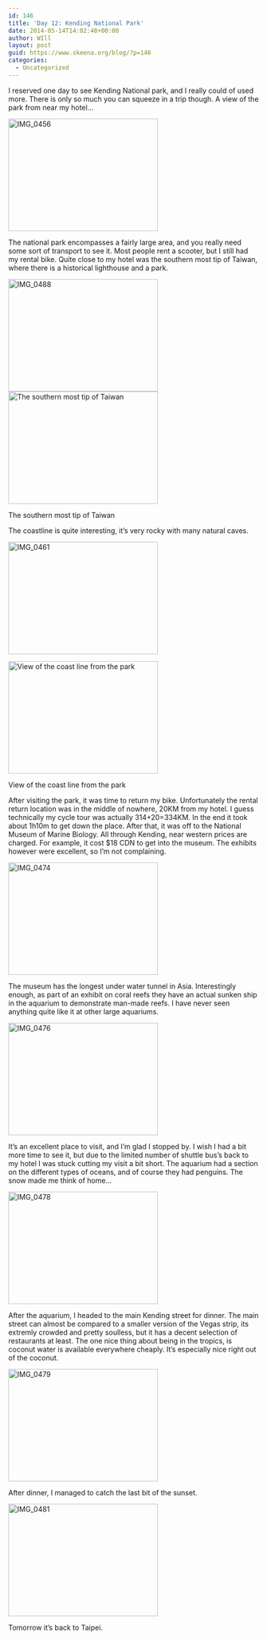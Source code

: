 ```yaml
---
id: 146
title: 'Day 12: Kending National Park'
date: 2014-05-14T14:02:48+00:00
author: WIll
layout: post
guid: https://www.skeena.org/blog/?p=146
categories:
  - Uncategorized
---
```

I reserved one day to see Kending National park, and I really could of used more. There is only so much you can squeeze in a trip though. A view of the park from near my hotel&#8230;

[<img loading="lazy" class="alignnone size-medium wp-image-148" src="https://www.skeena.org/blog/wp-content/uploads/2014/05/IMG_0456-300x225.jpg" alt="IMG_0456" width="300" height="225" srcset="https://www.skeena.org/blog/wp-content/uploads/2014/05/IMG_0456-300x225.jpg 300w, https://www.skeena.org/blog/wp-content/uploads/2014/05/IMG_0456-1024x768.jpg 1024w, https://www.skeena.org/blog/wp-content/uploads/2014/05/IMG_0456-500x375.jpg 500w, https://www.skeena.org/blog/wp-content/uploads/2014/05/IMG_0456.jpg 1632w" sizes="(max-width: 300px) 100vw, 300px" />](https://www.skeena.org/blog/wp-content/uploads/2014/05/IMG_0456.jpg)

The national park encompasses a fairly large area, and you really need some sort of transport to see it. Most people rent a scooter, but I still had my rental bike. Quite close to my hotel was the southern most tip of Taiwan, where there is a historical lighthouse and a park.

<img loading="lazy" class="alignnone size-medium wp-image-152" src="https://www.skeena.org/blog/wp-content/uploads/2014/05/IMG_0488-300x225.jpg" alt="IMG_0488" width="300" height="225" srcset="https://www.skeena.org/blog/wp-content/uploads/2014/05/IMG_0488-300x225.jpg 300w, https://www.skeena.org/blog/wp-content/uploads/2014/05/IMG_0488-1024x768.jpg 1024w, https://www.skeena.org/blog/wp-content/uploads/2014/05/IMG_0488-500x375.jpg 500w, https://www.skeena.org/blog/wp-content/uploads/2014/05/IMG_0488.jpg 1632w" sizes="(max-width: 300px) 100vw, 300px" /> 

<div id="attachment_149" style="width: 310px" class="wp-caption alignnone">
  <a href="https://www.skeena.org/blog/wp-content/uploads/2014/05/IMG_0460.jpg"><img aria-describedby="caption-attachment-149" loading="lazy" class="size-medium wp-image-149" src="https://www.skeena.org/blog/wp-content/uploads/2014/05/IMG_0460-300x225.jpg" alt="The southern most tip of Taiwan" width="300" height="225" srcset="https://www.skeena.org/blog/wp-content/uploads/2014/05/IMG_0460-300x225.jpg 300w, https://www.skeena.org/blog/wp-content/uploads/2014/05/IMG_0460-1024x768.jpg 1024w, https://www.skeena.org/blog/wp-content/uploads/2014/05/IMG_0460-500x375.jpg 500w, https://www.skeena.org/blog/wp-content/uploads/2014/05/IMG_0460.jpg 1632w" sizes="(max-width: 300px) 100vw, 300px" /></a>
  
  <p id="caption-attachment-149" class="wp-caption-text">
    The southern most tip of Taiwan
  </p>
</div>

The coastline is quite interesting, it&#8217;s very rocky with many natural caves.

[<img loading="lazy" class="alignnone size-medium wp-image-153" src="https://www.skeena.org/blog/wp-content/uploads/2014/05/IMG_0461-300x225.jpg" alt="IMG_0461" width="300" height="225" srcset="https://www.skeena.org/blog/wp-content/uploads/2014/05/IMG_0461-300x225.jpg 300w, https://www.skeena.org/blog/wp-content/uploads/2014/05/IMG_0461-1024x768.jpg 1024w, https://www.skeena.org/blog/wp-content/uploads/2014/05/IMG_0461-500x375.jpg 500w, https://www.skeena.org/blog/wp-content/uploads/2014/05/IMG_0461.jpg 1632w" sizes="(max-width: 300px) 100vw, 300px" />](https://www.skeena.org/blog/wp-content/uploads/2014/05/IMG_0461.jpg)

<div id="attachment_154" style="width: 310px" class="wp-caption alignnone">
  <a href="https://www.skeena.org/blog/wp-content/uploads/2014/05/IMG_0465.jpg"><img aria-describedby="caption-attachment-154" loading="lazy" class="size-medium wp-image-154" src="https://www.skeena.org/blog/wp-content/uploads/2014/05/IMG_0465-300x225.jpg" alt="View of the coast line from the park" width="300" height="225" srcset="https://www.skeena.org/blog/wp-content/uploads/2014/05/IMG_0465-300x225.jpg 300w, https://www.skeena.org/blog/wp-content/uploads/2014/05/IMG_0465-1024x768.jpg 1024w, https://www.skeena.org/blog/wp-content/uploads/2014/05/IMG_0465-500x375.jpg 500w, https://www.skeena.org/blog/wp-content/uploads/2014/05/IMG_0465.jpg 1632w" sizes="(max-width: 300px) 100vw, 300px" /></a>
  
  <p id="caption-attachment-154" class="wp-caption-text">
    View of the coast line from the park
  </p>
</div>

After visiting the park, it was time to return my bike. Unfortunately the rental return location was in the middle of nowhere, 20KM from my hotel. I guess technically my cycle tour was actually 314+20=334KM. In the end it took about 1h10m to get down the place. After that, it was off to the National Museum of Marine Biology. All through Kending, near western prices are charged. For example, it cost $18 CDN to get into the museum. The exhibits however were excellent, so I&#8217;m not complaining.

[<img loading="lazy" class="alignnone size-medium wp-image-155" src="https://www.skeena.org/blog/wp-content/uploads/2014/05/IMG_0474-300x225.jpg" alt="IMG_0474" width="300" height="225" srcset="https://www.skeena.org/blog/wp-content/uploads/2014/05/IMG_0474-300x225.jpg 300w, https://www.skeena.org/blog/wp-content/uploads/2014/05/IMG_0474-1024x768.jpg 1024w, https://www.skeena.org/blog/wp-content/uploads/2014/05/IMG_0474-500x375.jpg 500w, https://www.skeena.org/blog/wp-content/uploads/2014/05/IMG_0474.jpg 1632w" sizes="(max-width: 300px) 100vw, 300px" />](https://www.skeena.org/blog/wp-content/uploads/2014/05/IMG_0474.jpg)

The museum has the longest under water tunnel in Asia. Interestingly enough, as part of an exhibit on coral reefs they have an actual sunken ship in the aquarium to demonstrate man-made reefs. I have never seen anything quite like it at other large aquariums.

[<img loading="lazy" class="alignnone size-medium wp-image-156" src="https://www.skeena.org/blog/wp-content/uploads/2014/05/IMG_0476-300x225.jpg" alt="IMG_0476" width="300" height="225" srcset="https://www.skeena.org/blog/wp-content/uploads/2014/05/IMG_0476-300x225.jpg 300w, https://www.skeena.org/blog/wp-content/uploads/2014/05/IMG_0476-1024x768.jpg 1024w, https://www.skeena.org/blog/wp-content/uploads/2014/05/IMG_0476-500x375.jpg 500w, https://www.skeena.org/blog/wp-content/uploads/2014/05/IMG_0476.jpg 1632w" sizes="(max-width: 300px) 100vw, 300px" />](https://www.skeena.org/blog/wp-content/uploads/2014/05/IMG_0476.jpg)

It&#8217;s an excellent place to visit, and I&#8217;m glad I stopped by. I wish I had a bit more time to see it, but due to the limited number of shuttle bus&#8217;s back to my hotel I was stuck cutting my visit a bit short. The aquarium had a section on the different types of oceans, and of course they had penguins. The snow made me think of home&#8230;

[<img loading="lazy" class="alignnone size-medium wp-image-157" src="https://www.skeena.org/blog/wp-content/uploads/2014/05/IMG_0478-300x225.jpg" alt="IMG_0478" width="300" height="225" srcset="https://www.skeena.org/blog/wp-content/uploads/2014/05/IMG_0478-300x225.jpg 300w, https://www.skeena.org/blog/wp-content/uploads/2014/05/IMG_0478-1024x768.jpg 1024w, https://www.skeena.org/blog/wp-content/uploads/2014/05/IMG_0478-500x375.jpg 500w" sizes="(max-width: 300px) 100vw, 300px" />](https://www.skeena.org/blog/wp-content/uploads/2014/05/IMG_0478.jpg)

After the aquarium, I headed to the main Kending street for dinner. The main street can almost be compared to a smaller version of the Vegas strip, its extremly crowded and pretty soulless, but it has a decent selection of restaurants at least. The one nice thing about being in the tropics, is coconut water is available everywhere cheaply. It&#8217;s especially nice right out of the coconut.

[<img loading="lazy" class="alignnone size-medium wp-image-158" src="https://www.skeena.org/blog/wp-content/uploads/2014/05/IMG_0479-300x225.jpg" alt="IMG_0479" width="300" height="225" srcset="https://www.skeena.org/blog/wp-content/uploads/2014/05/IMG_0479-300x225.jpg 300w, https://www.skeena.org/blog/wp-content/uploads/2014/05/IMG_0479-1024x768.jpg 1024w, https://www.skeena.org/blog/wp-content/uploads/2014/05/IMG_0479-500x375.jpg 500w, https://www.skeena.org/blog/wp-content/uploads/2014/05/IMG_0479.jpg 1632w" sizes="(max-width: 300px) 100vw, 300px" />](https://www.skeena.org/blog/wp-content/uploads/2014/05/IMG_0479.jpg)

After dinner, I managed to catch the last bit of the sunset.

[<img loading="lazy" class="alignnone size-medium wp-image-159" src="https://www.skeena.org/blog/wp-content/uploads/2014/05/IMG_0481-300x225.jpg" alt="IMG_0481" width="300" height="225" srcset="https://www.skeena.org/blog/wp-content/uploads/2014/05/IMG_0481-300x225.jpg 300w, https://www.skeena.org/blog/wp-content/uploads/2014/05/IMG_0481-1024x768.jpg 1024w, https://www.skeena.org/blog/wp-content/uploads/2014/05/IMG_0481-500x375.jpg 500w, https://www.skeena.org/blog/wp-content/uploads/2014/05/IMG_0481.jpg 1632w" sizes="(max-width: 300px) 100vw, 300px" />](https://www.skeena.org/blog/wp-content/uploads/2014/05/IMG_0481.jpg)

Tomorrow it&#8217;s back to Taipei.

&nbsp;

&nbsp;

&nbsp;

&nbsp;

&nbsp;
